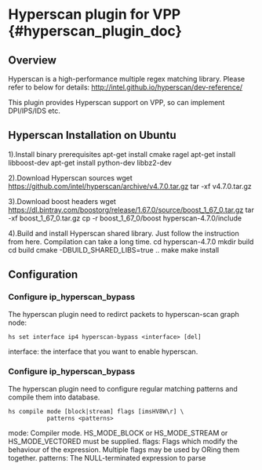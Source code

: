 # Hyperscan plugin for VPP    {#hyperscan_plugin_doc}

## Overview

Hyperscan is a high-performance multiple regex matching library.
Please refer to below for details:
http://intel.github.io/hyperscan/dev-reference/

This plugin provides Hyperscan support on VPP, so can implement DPI/IPS/IDS etc.

## Hyperscan Installation on Ubuntu
1).Install binary prerequisites
apt-get install cmake ragel
apt-get install libboost-dev
apt-get install python-dev libbz2-dev

2).Download Hyperscan sources
wget https://github.com/intel/hyperscan/archive/v4.7.0.tar.gz
tar -xf v4.7.0.tar.gz

3).Download boost headers
wget https://dl.bintray.com/boostorg/release/1.67.0/source/boost_1_67_0.tar.gz
tar -xf boost_1_67_0.tar.gz
cp -r boost_1_67_0/boost hyperscan-4.7.0/include

4).Build and install Hyperscan shared library.
   Just follow the instruction from here. Compilation can take a long time.
cd hyperscan-4.7.0
mkdir build
cd build
cmake -DBUILD_SHARED_LIBS=true ..
make
make install


## Configuration

### Configure ip_hyperscan_bypass

The hyperscan plugin need to redirct packets to hyperscan-scan graph node:

	hs set interface ip4 hyperscan-bypass <interface> [del]

interface: the interface that you want to enable hyperscan.


### Configure ip_hyperscan_bypass

The hyperscan plugin need to configure regular matching patterns
and compile them into database.

    hs compile mode [block|stream] flags [imsHV8W\r] \
               patterns <patterns>

mode: Compiler mode.
      HS_MODE_BLOCK or HS_MODE_STREAM or HS_MODE_VECTORED must be supplied.
flags: Flags which modify the behaviour of the expression.
       Multiple flags may be used by ORing them together.
patterns: The NULL-terminated expression to parse

